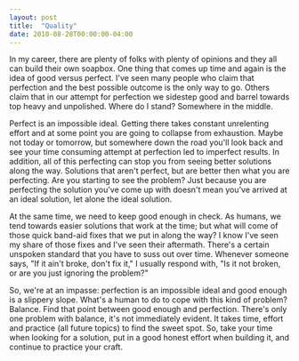```yaml
---
layout: post
title:  "Quality"
date: 2010-08-28T00:00:00-04:00
---
```

In my career, there are plenty of folks with plenty of opinions and they all can build their own soapbox. One thing that comes up time and again is the idea of good versus perfect. I've seen many people who claim that perfection and the best possible outcome is the only way to go. Others claim that in our attempt for perfection we sidestep good and barrel towards top heavy and unpolished. Where do I stand? Somewhere in the middle.

Perfect is an impossible ideal. Getting there takes constant unrelenting effort and at some point you are going to collapse from exhaustion. Maybe not today or tomorrow, but somewhere down the road you'll look back and see your time consuming attempt at perfection led to imperfect results. In addition, all of this perfecting can stop you from seeing better solutions along the way. Solutions that aren't perfect, but are better then what you are perfecting. Are you starting to see the problem? Just because you are perfecting the solution you've come up with doesn't mean you've arrived at an ideal solution, let alone the ideal solution.

At the same time, we need to keep good enough in check. As humans, we tend towards easier solutions that work at the time; but what will come of those quick band-aid fixes that we put in along the way? I know I've seen my share of those fixes and I've seen their aftermath. There's a certain unspoken standard that you have to suss out over time. Whenever someone says, "If it ain't broke, don't fix it," I usually respond with, "Is it not broken, or are you just ignoring the problem?"

So, we're at an impasse: perfection is an impossible ideal and good enough is a slippery slope. What's a human to do to cope with this kind of problem? Balance. Find that point between good enough and perfection. There's only one problem with balance, it's not immediately evident. It takes time, effort and practice (all future topics) to find the sweet spot. So, take your time when looking for a solution, put in a good honest effort when building it, and continue to practice your craft.
